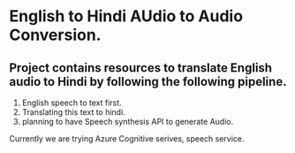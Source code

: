 # English to Hindi AUdio to Audio Conversion.

## Project contains resources to translate English audio to Hindi by following the following pipeline.
1. English speech to text first.
2. Translating this text to hindi.
3. planning to have Speech synthesis API to generate Audio.

Currently we are trying Azure Cognitive serives, speech service.
